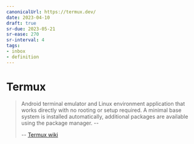 ```yaml
---
canonicalUrl: https://termux.dev/
date: 2023-04-10
draft: true
sr-due: 2023-05-21
sr-ease: 270
sr-interval: 4
tags:
- inbox
- definition
---
```


# Termux

> Android terminal emulator and Linux environment application that works
> directly with no rooting or setup required. A minimal base system is installed
> automatically, additional packages are available using the package manager. --
>
> -- [Termux wiki](https://wiki.termux.com/wiki/Main_Page)